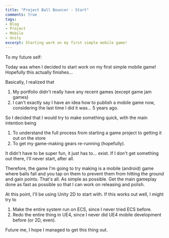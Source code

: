 ```yaml
---
title: "Project Ball Bouncer - Start"
comments: true
tags: 
- Blog
- Project
- Mobile
- Unity
excerpt: Starting work on my first simple mobile game!
---
```


To my future self:

Today was when I decided to start work on my first simple mobile game! Hopefully this actually finishes...

Basically, I realized that
1. My portfolio didn't really have any recent games (except game jam games)
2. I can't exactly say I have an idea how to publish a mobile game now, considering the last time I did it was... 5 years ago.

So I decided that I would try to make something quick, with the main intention being 
1. To understand the full process from starting a game project to getting it out on the store
2. To get my game-making gears re-running (hopefully). 

It didn't have to be super fun, it just has to... exist. If I don't get something out there, I'll never start, after all.

Therefore, the game I'm going to try making is a mobile (android) game where balls fall and you tap on them to prevent them from hitting the ground and gain points.
That's all.
As simple as possible.
Get the main gameplay done as fast as possible so that I can work on releasing and polish.

At this point, I'll be using Unity 2D to start with. If this works out well, I might try to 
1. Make the entire system run on ECS, since I never tried ECS before.
2. Redo the entire thing in UE4, since I never did UE4 mobile development before (or 2D, even).

Future me, I hope I managed to get this thing out.